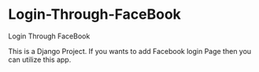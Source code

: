 # Login-Through-FaceBook
Login Through FaceBook

This is a Django Project. If you wants to add Facebook login Page then you can utilize this app.

